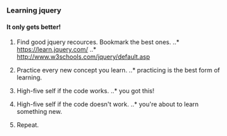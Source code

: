 ### Learning jquery

#### It only gets better!

1. Find good jquery recources. Bookmark the best ones.
..* https://learn.jquery.com/
..* http://www.w3schools.com/jquery/default.asp

2. Practice every new concept you learn.
..* practicing is the best form of learning.

3. High-five self if the code works.
..* you got this!

4. High-five self if the code doesn't work.
..* you're about to learn something new.

5. Repeat.